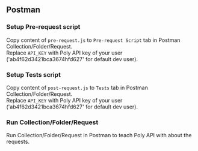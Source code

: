 ## Postman
### Setup Pre-request script
Copy content of `pre-request.js` to `Pre-request Script` tab in Postman Collection/Folder/Request.\
Replace `API_KEY` with Poly API key of your user ('ab4f62d3421bca3674hfd627' for default dev user).

### Setup Tests script
Copy content of `post-request.js` to `Tests` tab in Postman Collection/Folder/Request.\
Replace `API_KEY` with Poly API key of your user ('ab4f62d3421bca3674hfd627' for default dev user).

### Run Collection/Folder/Request
Run Collection/Folder/Request in Postman to teach Poly API with about the requests.
